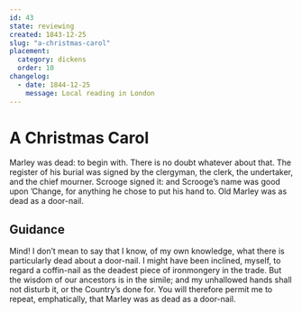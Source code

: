 ```yaml
---
id: 43
state: reviewing
created: 1843-12-25
slug: "a-christmas-carol"
placement:
  category: dickens
  order: 10
changelog:
  - date: 1844-12-25
    message: Local reading in London
---
```


# A Christmas Carol

Marley was dead: to begin with. There is no doubt whatever about that. The
register of his burial was signed by the clergyman, the clerk, the undertaker,
and the chief mourner. Scrooge signed it: and Scrooge’s name was good upon
’Change, for anything he chose to put his hand to. Old Marley was as dead as a
door-nail.

## Guidance

Mind! I don’t mean to say that I know, of my own knowledge, what there is
particularly dead about a door-nail. I might have been inclined, myself, to
regard a coffin-nail as the deadest piece of ironmongery in the trade. But the
wisdom of our ancestors is in the simile; and my unhallowed hands shall not
disturb it, or the Country’s done for. You will therefore permit me to repeat,
emphatically, that Marley was as dead as a door-nail.
